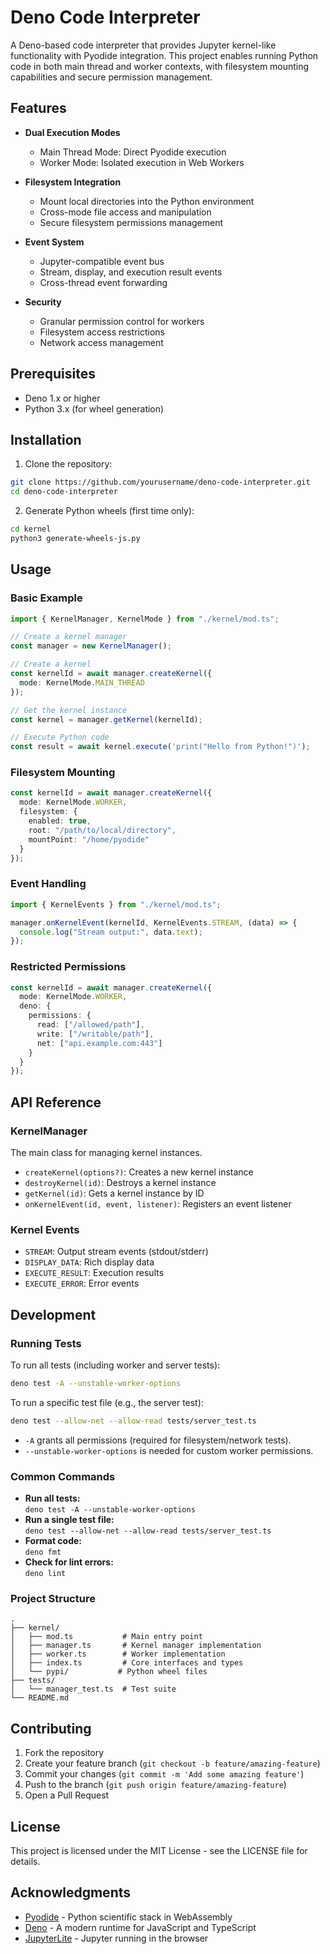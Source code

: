 # Deno Code Interpreter

A Deno-based code interpreter that provides Jupyter kernel-like functionality with Pyodide integration. This project enables running Python code in both main thread and worker contexts, with filesystem mounting capabilities and secure permission management.

## Features

- **Dual Execution Modes**
  - Main Thread Mode: Direct Pyodide execution
  - Worker Mode: Isolated execution in Web Workers

- **Filesystem Integration**
  - Mount local directories into the Python environment
  - Cross-mode file access and manipulation
  - Secure filesystem permissions management

- **Event System**
  - Jupyter-compatible event bus
  - Stream, display, and execution result events
  - Cross-thread event forwarding

- **Security**
  - Granular permission control for workers
  - Filesystem access restrictions
  - Network access management

## Prerequisites

- Deno 1.x or higher
- Python 3.x (for wheel generation)

## Installation

1. Clone the repository:
```bash
git clone https://github.com/yourusername/deno-code-interpreter.git
cd deno-code-interpreter
```

2. Generate Python wheels (first time only):
```bash
cd kernel
python3 generate-wheels-js.py
```

## Usage

### Basic Example

```typescript
import { KernelManager, KernelMode } from "./kernel/mod.ts";

// Create a kernel manager
const manager = new KernelManager();

// Create a kernel
const kernelId = await manager.createKernel({
  mode: KernelMode.MAIN_THREAD
});

// Get the kernel instance
const kernel = manager.getKernel(kernelId);

// Execute Python code
const result = await kernel.execute('print("Hello from Python!")');
```

### Filesystem Mounting

```typescript
const kernelId = await manager.createKernel({
  mode: KernelMode.WORKER,
  filesystem: {
    enabled: true,
    root: "/path/to/local/directory",
    mountPoint: "/home/pyodide"
  }
});
```

### Event Handling

```typescript
import { KernelEvents } from "./kernel/mod.ts";

manager.onKernelEvent(kernelId, KernelEvents.STREAM, (data) => {
  console.log("Stream output:", data.text);
});
```

### Restricted Permissions

```typescript
const kernelId = await manager.createKernel({
  mode: KernelMode.WORKER,
  deno: {
    permissions: {
      read: ["/allowed/path"],
      write: ["/writable/path"],
      net: ["api.example.com:443"]
    }
  }
});
```

## API Reference

### KernelManager

The main class for managing kernel instances.

- `createKernel(options?)`: Creates a new kernel instance
- `destroyKernel(id)`: Destroys a kernel instance
- `getKernel(id)`: Gets a kernel instance by ID
- `onKernelEvent(id, event, listener)`: Registers an event listener

### Kernel Events

- `STREAM`: Output stream events (stdout/stderr)
- `DISPLAY_DATA`: Rich display data
- `EXECUTE_RESULT`: Execution results
- `EXECUTE_ERROR`: Error events

## Development

### Running Tests

To run all tests (including worker and server tests):

```bash
deno test -A --unstable-worker-options
```

To run a specific test file (e.g., the server test):

```bash
deno test --allow-net --allow-read tests/server_test.ts
```

- `-A` grants all permissions (required for filesystem/network tests).
- `--unstable-worker-options` is needed for custom worker permissions.

### Common Commands

- **Run all tests:**  
  `deno test -A --unstable-worker-options`
- **Run a single test file:**  
  `deno test --allow-net --allow-read tests/server_test.ts`
- **Format code:**  
  `deno fmt`
- **Check for lint errors:**  
  `deno lint`

### Project Structure

```
.
├── kernel/
│   ├── mod.ts           # Main entry point
│   ├── manager.ts       # Kernel manager implementation
│   ├── worker.ts        # Worker implementation
│   ├── index.ts         # Core interfaces and types
│   └── pypi/           # Python wheel files
├── tests/
│   └── manager_test.ts  # Test suite
└── README.md
```

## Contributing

1. Fork the repository
2. Create your feature branch (`git checkout -b feature/amazing-feature`)
3. Commit your changes (`git commit -m 'Add some amazing feature'`)
4. Push to the branch (`git push origin feature/amazing-feature`)
5. Open a Pull Request

## License

This project is licensed under the MIT License - see the LICENSE file for details.

## Acknowledgments

- [Pyodide](https://pyodide.org/) - Python scientific stack in WebAssembly
- [Deno](https://deno.land/) - A modern runtime for JavaScript and TypeScript
- [JupyterLite](https://github.com/jupyterlite/jupyterlite) - Jupyter running in the browser
